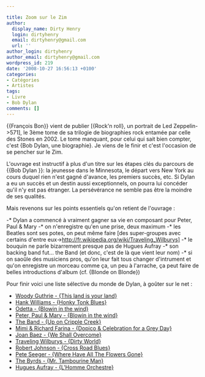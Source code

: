 ```yaml
---

title: Zoom sur le Zim
author:
  display_name: Dirty Henry
  login: dirtyhenry
  email: dirtyhenry@gmail.com
  url: ''
author_login: dirtyhenry
author_email: dirtyhenry@gmail.com
wordpress_id: 219
date: '2008-10-27 16:56:13 +0100'
categories:
- Catégories
- Artistes
tags:
- Livre
- Bob Dylan
comments: []
---
```

{{François Bon}} vient de publier [{Rock'n roll}, un portrait de Led Zeppelin->571], le 3ème tome de sa trilogie de biographies rock entamée par celle des Stones en 2002. Le tome manquant, pour celui qui sait bien compter, c'est {Bob Dylan, une biographie}. Je viens de le finir et c'est l'occasion de se pencher sur le Zim.

L'ouvrage est instructif à plus d'un titre sur les étapes clés du parcours de {{Bob Dylan }}: la jeunesse dans le Minnesota, le départ vers New York au cours duquel rien n'est gagné d'avance, les premiers succès, etc. Si Dylan a eu un succès et un destin aussi exceptionnels, on pourra lui concéder qu'il n'y est pas étranger. La persévérance ne semble pas être la moindre de ses qualités.

Mais revenons sur les points essentiels qu'on retient de l'ouvrage :

-* Dylan a commencé à vraiment gagner sa vie en composant pour Peter, Paul & Mary
-* on n'enregistre qu'en une prise, deux maximum
-* les Beatles sont ses potes, on peut même faire [des super-groupes avec certains d'entre eux->http://fr.wikipedia.org/wiki/Traveling_Wilburys]
-* le bouquin ne parle bizarrement presque pas de Hugues Aufray
-* son backing band fut... the Band (et donc, c'est de là que vient leur nom)
-* si on saoûle des musiciens pros, qu'on leur fait tous changer d'intrument et qu'on enregistre un morceau comme ça, un peu à l'arrache, ça peut faire de belles introductions d'album (cf. {Blonde on Blonde})

Pour finir voici une liste sélective du monde de Dylan, à goûter sur le net :
 <ul>
 	<li><a title="This land is your land" href="http://www.deezer.com/track/115477" target="_blank">Woody Guthrie - {This land is your land}</a></li>
	<li><a title="Honky Tonk Blues" href="http://www.deezer.com/track/2148549">Hank Williams - {Honky Tonk Blues}</a></li>
	<li><a title="Blowin in the wind" href="http://www.deezer.com/track/2324278" target="_blank">Odetta - {Blowin in the wind}</a></li>
	<li><a href="http://www.deezer.com/track/727525" target="_blank">Peter, Paul & Mary - {Blowin in the wind}</a></li>
	<li><a href="http://www.deezer.com/track/11155" target="_blank">The Band - {Up on Cripple Creek}</a></li>
	<li><a href="http://www.youtube.com/watch?v=XzUxARoG1tw" target="_blank">Mimi & Richard Farina - {Dopico & Celebration for a Grey Day}</a></li>
	<li><a href="http://www.deezer.com/track/1726" target="_blank">Joan Baez - {We Shall Overcome}</a></li>
	<li><a href="http://www.deezer.com/track/828913" target="_blank">Traveling Wilburys - {Dirty World}</a></li>
	<li><a href="http://www.deezer.com/track/587507" target="_blank">Robert Johnson - {Cross Road Blues}</a></li>
	<li><a href="http://www.deezer.com/track/1026548" target="_blank">Pete Seeger - {Where Have All The Flowers Gone}</a></li>
	<li><a href="http://www.deezer.com/track/615096" target="_blank">The Byrds - {Mr. Tambourine Man}</a></li>
	<li><a href="http://www.deezer.com/track/1570814" target="_blank">Hugues Aufray - {L'Homme Orchestre}</a></li>

</ul>
